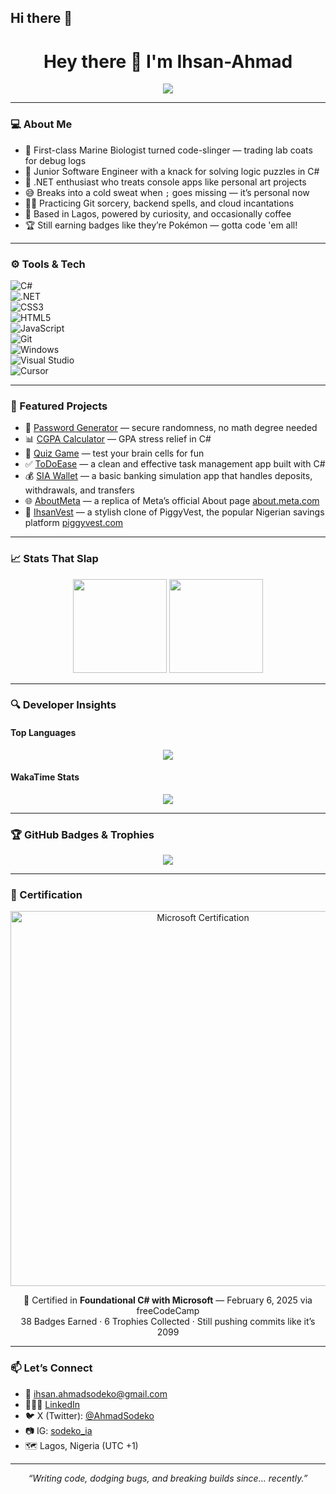 ## Hi there 👋

<h1 align="center">Hey there 👋 I'm Ihsan-Ahmad</h1>
<p align="center">
  <img src="https://img.shields.io/badge/First%20Class%20Marine%20Biologist-turned-Dev-9cf?style=flat-square" />
</p>

---

### 💻 About Me

- 🧬 First-class Marine Biologist turned code-slinger — trading lab coats for debug logs  
- 🧠 Junior Software Engineer with a knack for solving logic puzzles in C#  
- 🧾 .NET enthusiast who treats console apps like personal art projects  
- 😅 Breaks into a cold sweat when `;` goes missing — it’s personal now  
- 🧙‍♂️ Practicing Git sorcery, backend spells, and cloud incantations  
- 🧳 Based in Lagos, powered by curiosity, and occasionally coffee  
- 🏆 Still earning badges like they’re Pokémon — gotta code 'em all!

---

### ⚙️ Tools & Tech

![C#](https://img.shields.io/badge/C%23-%23239120.svg?style=flat&logo=c-sharp&logoColor=white)  
![.NET](https://img.shields.io/badge/.NET-%236B52AE.svg?style=flat&logo=dotnet&logoColor=white)  
![CSS3](https://img.shields.io/badge/CSS3-%231572B6.svg?style=flat&logo=css3&logoColor=white)  
![HTML5](https://img.shields.io/badge/HTML5-%23E34F26.svg?style=flat&logo=html5&logoColor=white)  
![JavaScript](https://img.shields.io/badge/JavaScript-%23F7DF1E.svg?style=flat&logo=javascript&logoColor=black)  
![Git](https://img.shields.io/badge/Git-%23F05033.svg?style=flat&logo=git&logoColor=white)  
![Windows](https://img.shields.io/badge/Windows-0078D6?style=flat&logo=windows&logoColor=white)  
![Visual Studio](https://img.shields.io/badge/Visual%20Studio-5C2D91?style=flat&logo=visual-studio&logoColor=white)  
![Cursor](https://img.shields.io/badge/Cursor-6C4CF1?style=flat&logo=cursor&logoColor=white)

---

### 📌 Featured Projects

- 🔐 [Password Generator](https://github.com/Ihsan-SIA/PhoneNumberAndPasswordGenerator) — secure randomness, no math degree needed  
- 📊 [CGPA Calculator](https://github.com/Ihsan-SIA/CGPACalculator) — GPA stress relief in C#  
- 🧠 [Quiz Game](https://github.com/Ihsan-SIA/TheUltimateQuizGame) — test your brain cells for fun  
- ✅ [ToDoEase](https://github.com/Ihsan-SIA/ToDoEase) — a clean and effective task management app built with C#  
- 💰 [SIA Wallet](https://github.com/Ihsan-SIA/SIAWallet) — a basic banking simulation app that handles deposits, withdrawals, and transfers  
- 🌐 [AboutMeta](https://github.com/Ihsan-SIA/VaultApp) — a replica of Meta’s official About page [about.meta.com](http://about.meta.com/)  
- 💸 [IhsanVest](https://github.com/Ihsan-SIA/HuddleReplica) — a stylish clone of PiggyVest, the popular Nigerian savings platform [piggyvest.com](https://www.piggyvest.com/)

---

### 📈 Stats That Slap

<p align="center">
  <img src="https://github-readme-stats.vercel.app/api?username=Ihsan-SIA&show_icons=true&theme=tokyonight" height="150"/>
  <img src="https://github-readme-streak-stats.herokuapp.com?user=Ihsan-SIA&theme=tokyonight" height="150"/>
</p>

---

### 🔍 Developer Insights

#### Top Languages
<p align="center">
  <img src="https://github-readme-stats.vercel.app/api/top-langs/?username=Ihsan-SIA&layout=compact&theme=tokyonight"/>
</p>

#### WakaTime Stats
<p align="center">
  <img src="https://github-readme-stats.vercel.app/api/wakatime?username=Ihsan&theme=tokyonight"/>
</p>

---

### 🏆 GitHub Badges & Trophies

<p align="center">
  <img src="https://github-profile-trophy.vercel.app/?username=Ihsan-SIA&theme=tokyonight&no-bg=true&margin-w=15&margin-h=15&column=6" />
</p>

---

### 📜 Certification

<p align="center">
  <img src="https://drive.google.com/uc?id=11ZmY5OUB983Mq-n7Stw9kxS67UEvNMPT" width="600" alt="Microsoft Certification" />
</p>

<p align="center">
  🏅 Certified in <strong>Foundational C# with Microsoft</strong> — February 6, 2025 via freeCodeCamp  
  <br>
  38 Badges Earned · 6 Trophies Collected · Still pushing commits like it’s 2099
</p>

---

### 📫 Let’s Connect

- 💌 ihsan.ahmadsodeko@gmail.com  
- 🧑🏾‍💻 [LinkedIn](https://bit.ly/ihsanlinkedin)  
- 🐦 X (Twitter): [@AhmadSodeko](https://twitter.com/AhmadSodeko)  
- 📷 IG: [sodeko_ia](https://instagram.com/sodeko_ia)  
- 🗺️ Lagos, Nigeria (UTC +1)

---

<p align="center"><i>“Writing code, dodging bugs, and breaking builds since... recently.”</i></p>
